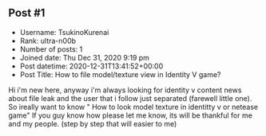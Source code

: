 ## Post #1
- Username: TsukinoKurenai
- Rank: ultra-n00b
- Number of posts: 1
- Joined date: Thu Dec 31, 2020 9:19 pm
- Post datetime: 2020-12-31T13:41:52+00:00
- Post Title: How to file model/texture view in Identity V game?

Hi i'm new here, anyway i'm always looking for identity v content news about file leak and the user that i follow just separated (farewell little one).
So ireally want to know  " How to look model texture in identitty v or netease game" 
If you guy know how please let me know, its will be thankful for me and my people. (step by step that will easier to me)
